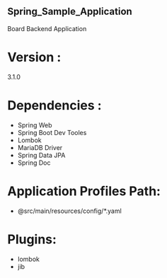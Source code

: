 ## Spring_Sample_Application
Board Backend Application

# Version :
3.1.0

# Dependencies :
- Spring Web
- Spring Boot Dev Tooles
- Lombok
- MariaDB Driver
- Spring Data JPA
- Spring Doc

# Application Profiles Path:
- @src/main/resources/config/*.yaml

# Plugins:
- lombok
- jib
